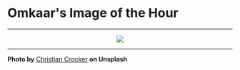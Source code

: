 # Omkaar's Image of the Hour

---

<div align="center">

<a href="https://unsplash.com/photos/a-cozy-modern-interior-with-brick-and-warm-lighting-bOT7TXOL7KA">
  <img src="https://images.unsplash.com/photo-1749497707813-0704f0d15109?crop=entropy&cs=tinysrgb&fit=max&fm=jpg&ixid=M3w3NjA2Nzh8MHwxfHJhbmRvbXx8fHx8fHx8fDE3NTI0MDQ0MDB8&ixlib=rb-4.1.0&q=80&w=1080" style="max-width:100%; height:auto;">
</a>



</div>

---

**Photo by** [Christian Crocker](https://unsplash.com/@christiancrocker) **on Unsplash**
